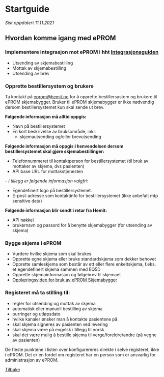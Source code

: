 # Startguide

*Sist oppdatert 11.11.2021*

## Hvordan komme igang med ePROM

### Implementere integrasjon mot ePROM i hht [Integrasjonsguiden](Integrasjonsguide)
-	Utsending av skjemabestilling
-	Mottak av skjemabestilling
-	Utsending av brev

### Opprette bestillersystem og brukere

Ta kontakt på <eprom@hemit.no> for å opprette bestillersystem og brukere til ePROM skjemabygger. Bruker til ePROM skjemabygger er ikke nødvendig dersom bestillersystemet kun skal sende ut brev.

__Følgende informasjon må alltid oppgis:__
- Navn på bestillersystemet
- En kort beskrivelse av bruksområde, inkl: 
  - skjemautsending og/eller brevutsending 

__Følgende informasjon må oppgis i henvendelsen dersom bestillersystemet skal gjøre skjemabestillinger:__
- Telefonnummeret til kontaktperson for bestillersystemet (til bruk av mottaker av skjema, dvs pasienten)
- API base URL for mottakstjenesten

_- I tillegg er følgende informasjon valgfri:_ 
  -  Egendefinert logo på bestillersystemet. 
  -  E-post-adresse som kontaktinfo for bestillersystemet (ikke anbefalt mtp sensitive data)

__Følgende informasjon blir sendt i retur fra Hemit:__
- API nøkkel
- brukernavn og passord for å benytte skjemabygger (for utsending av skjema)


### Bygge skjema i ePROM
- Vurdere hvilke skjema som skal brukes
-	Opprette egne skjema eller bruke standardskjema som dekker behovet
-	Opprette samleskjema som består av ett eller flere enkeltskjema, f.eks. et egendefinert skjema sammen med EQ5D
-	Opprette skjemainformasjon og følgebrev til skjemaet
- [Opplæringsvideo for bruk av ePROM Skjemabygger](https://youtu.be/3vMOpnLnQ80)


### Registeret må ta stilling til:
- regler for utsending og mottak av skjema
- automatisk eller manuell bestilling av skjema
- purringer og utløpsdato
- hvilke kanaler ønsker man å kontakte pasientene på
- skal skjema signeres av pasienten ved levering
- skal skjema være på engelsk i tillegg til norsk
- skal det være mulig å bestille skjema til verge/foreldre/andre (på vegne av pasienten)

De fleste punktene i listen over konfigurereres direkte i selve registeret, ikke i ePROM. Det er en fordel om registeret har en person som er ansvarlig for administrasjon av ePROM.

[Tilbake](./)
